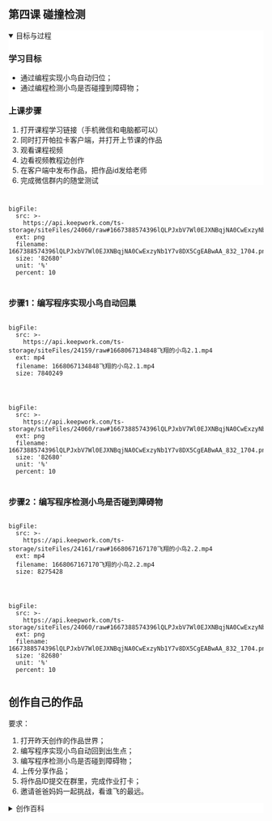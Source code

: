 <script type="text/javascript" src="https://macros.keepwork.com/macro.js"></script>

## **第四课 碰撞检测** 


<details style="background-color:white" open>
  <summary>目标与过程</summary><p>

  
### 学习目标
  - 通过编程实现小鸟自动归位；
  - 通过编程检测小鸟是否碰撞到障碍物；


### 上课步骤
1. 打开课程学习链接（手机微信和电脑都可以）
2. 同时打开帕拉卡客户端，并打开上节课的作品
3. 观看课程视频
4. 边看视频教程边创作
5. 在客户端中发布作品，把作品id发给老师
6. 完成微信群内的随堂测试
  
</p></details>


<div style="text-align:center;margin:40px">
  
   
</div>

 
```@BigFile
bigFile:
  src: >-
    https://api.keepwork.com/ts-storage/siteFiles/24060/raw#1667388574396lQLPJxbV7Wl0EJXNBqjNA0CwExzyNb1Y7v8DX5CgEABwAA_832_1704.png
  ext: png
  filename: 1667388574396lQLPJxbV7Wl0EJXNBqjNA0CwExzyNb1Y7v8DX5CgEABwAA_832_1704.png
  size: '82680'
  unit: '%'
  percent: 10

```
<div style="text-align:center;margin:40px">
  
   
</div>


### 步骤1：编写程序实现小鸟自动回巢

```@BigFile

bigFile:
  src: >-
    https://api.keepwork.com/ts-storage/siteFiles/24159/raw#1668067134848飞翔的小鸟2.1.mp4
  ext: mp4
  filename: 1668067134848飞翔的小鸟2.1.mp4
  size: 7840249
          
```


<div style="text-align:center;margin:40px">
  
   
</div>

 
```@BigFile
bigFile:
  src: >-
    https://api.keepwork.com/ts-storage/siteFiles/24060/raw#1667388574396lQLPJxbV7Wl0EJXNBqjNA0CwExzyNb1Y7v8DX5CgEABwAA_832_1704.png
  ext: png
  filename: 1667388574396lQLPJxbV7Wl0EJXNBqjNA0CwExzyNb1Y7v8DX5CgEABwAA_832_1704.png
  size: '82680'
  unit: '%'
  percent: 10

```
<div style="text-align:center;margin:40px">
  
   
</div>


### 步骤2：编写程序检测小鸟是否碰到障碍物



```@BigFile

bigFile:
  src: >-
    https://api.keepwork.com/ts-storage/siteFiles/24161/raw#1668067167170飞翔的小鸟2.2.mp4
  ext: mp4
  filename: 1668067167170飞翔的小鸟2.2.mp4
  size: 8275428
          
```

 



<div style="text-align:center;margin:40px">
  
   
</div>

 
```@BigFile
bigFile:
  src: >-
    https://api.keepwork.com/ts-storage/siteFiles/24060/raw#1667388574396lQLPJxbV7Wl0EJXNBqjNA0CwExzyNb1Y7v8DX5CgEABwAA_832_1704.png
  ext: png
  filename: 1667388574396lQLPJxbV7Wl0EJXNBqjNA0CwExzyNb1Y7v8DX5CgEABwAA_832_1704.png
  size: '82680'
  unit: '%'
  percent: 10

```
<div style="text-align:center;margin:40px">
  
   
</div>


## 创作自己的作品
  
要求：
1. 打开昨天创作的作品世界；
2. 编写程序实现小鸟自动回到出生点；
3. 编写程序检测小鸟是否碰到障碍物；
4. 上传分享作品；
5. 将作品ID提交在群里，完成作业打卡；
6. 邀请爸爸妈妈一起挑战，看谁飞的最远。
 

<details style="background-color:white">
  <summary>创作百科</summary><p>

#### 分支结构
在编程中有一种非常重要的一种结构类型——分支结构，也叫选择结构：提出一个判断，如果判断成立，执行相应的指令，否则执行其他的指令。
选择结构的基本形态有两种，分别是：如果…那么…；如果…那么…否则…。通过流程图，我们能够看出它们的唯一区别是：在第一种结构中，如果判断为假时，不执行任何指令，直接跳过。而在第二种结构中，如果判断为假时，要执行相应的指令。

  
  
  
  ![](https://api.keepwork.com/ts-storage/siteFiles/23201/raw#1665646971725image.png) 
  
  
  
  

#### 【如果__那么__】与【如果__那么__否则__】指令
如果后面需要放置一个（或多个也就是一组）逻辑判断指令。
那么下面放置角色需要执行的指令，当判断为真，条件成立时，就会被执行到。
否则下面放置角色需要执行的积木，当判断为假，条件不成立时，就会被执行到。
  
  
   ![](https://api.keepwork.com/ts-storage/siteFiles/23202/raw#1665647005199image.png) 
  
  
  如下图所示，执行下面代码后，当角色碰到场景中的冰方块（ID为17）就会执行【说】指令：游戏结束！如果没有碰到冰方块，则不会执行【说】指令。
  
  


  ![](https://api.keepwork.com/ts-storage/siteFiles/23203/raw#1665647050379image.png) 
  
  
#### 流程图
我们可以用流程图来表示【如果___那么___】指令的执行过程，如下图：
  
 

  
   ![](https://api.keepwork.com/ts-storage/siteFiles/23204/raw#1665647094373image.png) 
  
  像这样用来描述一件事情执行或者完成过程的图就是流程图。
  